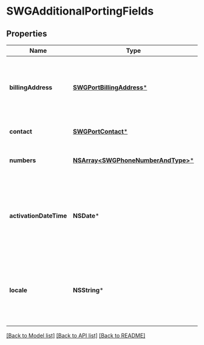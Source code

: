 # SWGAdditionalPortingFields

## Properties
Name | Type | Description | Notes
------------ | ------------- | ------------- | -------------
**billingAddress** | [**SWGPortBillingAddress***](SWGPortBillingAddress.md) | Billing address of the organization that wants to port these numbers, this canbe different than the PureCloud organization&#39;s billing address | [optional] 
**contact** | [**SWGPortContact***](SWGPortContact.md) | Responsible contact that initiated the port | [optional] 
**numbers** | [**NSArray&lt;SWGPhoneNumberAndType&gt;***](SWGPhoneNumberAndType.md) | The actual numbers and types to be ported to PureCloud Voice. | [optional] 
**activationDateTime** | **NSDate*** | Date and time in which the numbers should go live within PureCloud Voice. Date time is represented as an ISO-8601 string. For example: yyyy-MM-ddTHH:mm:ss.SSSZ | [optional] 
**locale** | **NSString*** | Different locales might possibly have different port request forms to sign, consult the allowable values on which locales are currently supported. | [optional] 

[[Back to Model list]](../README.md#documentation-for-models) [[Back to API list]](../README.md#documentation-for-api-endpoints) [[Back to README]](../README.md)


